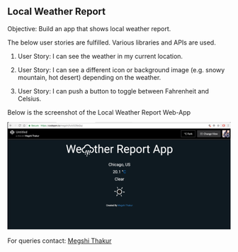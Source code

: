 ## Local Weather Report

Objective: Build an app that shows local weather report.

The below user stories are fulfilled. Various libraries and APIs are used.

1. User Story: I can see the weather in my current location.

2. User Story: I can see a different icon or background image (e.g. snowy mountain, hot desert) depending on the weather.

3. User Story: I can push a button to toggle between Fahrenheit and Celsius.

Below is the screenshot of the Local Weather Report Web-App

![My picture](https://github.com/megshithakur1/Local-Weather-Report/blob/master/screenshots/1.png)


For queries contact: [Megshi Thakur](https://www.linkedin.com/in/megshithakur/) 
